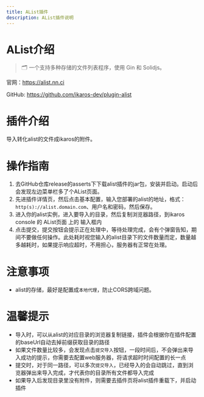```yaml
---
title: AList插件
description: AList插件说明
---
```


# AList介绍

> 🗂️ 一个支持多种存储的文件列表程序，使用 Gin 和 Solidjs。

官网：<https://alist.nn.ci>

GitHub: <https://github.com/ikaros-dev/plugin-alist>

# 插件介绍

导入转化alist的文件成ikaros的附件。

# 操作指南

1. 去GitHub仓库release的asserts下下载alist插件的jar包，安装并启动。启动后会发现左边菜单栏多了个AList页面。
2. 先进插件详情页，然后点击基本配置，输入您部署的alist的地址，格式：`http(s)://alist.domain.com`、用户名和密码，然后保存。
3. 进入你的alist实例，进入要导入的目录，然后复制浏览器路径，到ikaros console 的 AList页面 上的 输入框内
4. 点击提交，提交按钮会提示正在处理中，等待处理完成，会有个弹窗告知，期间不要做任何操作。此处耗时视您输入的alist目录下的文件数量而定，数量越多越耗时，如果提示响应超时，不用担心，服务器有正常在处理。

# 注意事项

- alist的存储，最好是配置成`本地代理`，防止CORS跨域问题。


# 温馨提示

- 导入时，可以从alist的对应目录的浏览器复制链接，插件会根据你在插件配置的baseUrl自动去掉前缀获取目录的路径
- 如果文件数量比较多，会发现点击`提交导入`按钮，一段时间后，不会弹出来导入成功的提示，你需要去配置web服务器，将请求超时时间配置的长一点
- 提交时，对于同一路径，可以多次`提交导入`，已经导入的会自动跳过，直到浏览器弹出来导入完成，才代表你的目录所有文件都导入完成
- 如果导入后发现目录里没有附件，则需要去插件页将alist插件重载下，并启动插件
